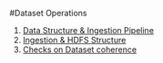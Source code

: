 #Dataset Operations
1. [Data Structure & Ingestion Pipeline](ingestion_dataset_add.md)
2. [Ingestion & HDFS Structure](ingestion_hdfs_structure.md)
3. [Checks on Dataset coherence](dataset_checks.md)
